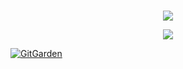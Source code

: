 



<br>
<p align="center" >
   <a href="https://solved.ac/red426">
    <img src="http://mazassumnida.wtf/api/v2/generate_badge?boj=red426">
  </a>
</p>


<p align="center">
  <a href="https://github.com/devxb/gitanimals" >
    <img src="https://render.gitanimals.org/farms/reed426"/>
  </a>
</p>

[![GitGarden](https://gitgarden.marshallku.dev/?user_name=reed426)](https://github.com/marshallku/gitgarden)

